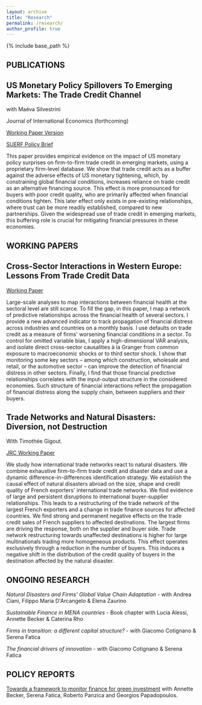 ```yaml
---
layout: archive
title: "Research"
permalink: /research/
author_profile: true
---
```


{% include base_path %}

## PUBLICATIONS ##

## US Monetary Policy Spillovers To Emerging Markets: The Trade Credit Channel ##

with Maéva Silvestrini

Journal of International Economics (forthcoming)

[Working Paper Version](https://www.banque-france.fr/system/files/2023-06/wp915_0.pdf)

[SUERF Policy Brief](https://www.suerf.org/publications/suerf-policy-notes-and-briefs/us-monetary-policy-spillovers-to-emerging-markets-the-role-of-trade-credit/)

This paper provides empirical evidence on the impact of US monetary policy surprises on firm-to-firm trade credit in emerging markets, using a proprietary firm-level database. We show that trade credit acts as a buffer against the adverse effects of US monetary tightening, which, by constraining global financial conditions, increases reliance on trade credit as an alternative financing source. This effect is more pronounced for buyers with poor credit quality, who are primarily affected when financial conditions tighten. This later effect only exists in pre-existing relationships, where trust can be more readily established, compared to new partnerships.  Given the widespread use of trade credit in emerging markets, this buffering role is crucial for mitigating financial pressures in these economies.

## WORKING PAPERS ##

## Cross-Sector Interactions in Western Europe: Lessons From Trade Credit Data ## 

[Working Paper](https://www.amse-aixmarseille.fr/fr/file/5236/download?token=jQHYi57L)

Large-scale analyses to map interactions between financial health at the sectoral level are still scarce. To fill the gap, in this paper, I map a network of predictive relationships across the financial health of several sectors. I provide a new advanced indicator to track propagation of financial distress across industries and countries on a monthly basis. I use defaults on trade credit as a measure of firms' worsening financial conditions in a sector. To control for omitted variable bias, I apply a high-dimensional VAR analysis, and isolate direct cross-sector causalities à la Granger from common exposure to macroeconomic shocks or to third sector shock. I show that monitoring some key sectors – among which construction, wholesale and retail, or the automotive sector – can improve the detection of financial distress in other sectors. Finally, I find that those financial predictive relationships correlates with the input-output structure in the considered economies. Such structure of financial interactions reflect the propagation of financial distress along the supply chain, between suppliers and their buyers.


## Trade Networks and Natural Disasters: Diversion, not Destruction ##

With Timothée Gigout.

[JRC Working Paper](https://publications.jrc.ec.europa.eu/repository/bitstream/JRC133099/JRC133099_01.pdf)

We study how international trade networks react to natural disasters. We combine exhaustive firm-to-firm trade credit and disaster data and use a dynamic difference-in-differences identification strategy. We establish the causal effect of natural disasters abroad on the size, shape and credit quality of French exporters' international trade networks. We find evidence of large and persistent disruptions to international buyer-supplier relationships. This leads to a restructuring of the trade network of the largest French exporters and a change in trade finance sources for affected countries. We find strong and permanent negative effects on the trade credit sales of French suppliers to affected destinations. The largest firms are driving the response, both on the supplier and buyer side. Trade network restructuring towards unaffected destinations is higher for large multinationals trading more homogeneous products. This effect operates exclusively through a reduction in the number of buyers. This induces a negative shift in the distribution of the credit quality of buyers in the destination affected by the natural disaster. 

## ONGOING RESEARCH ##

*Natural Disasters and Firms' Global Value Chain Adaptation* - with Andrea Ciani, Filippo Maria D'Arcangelo & Elena Zaurino

*Sustainable Finance in MENA countries* - Book chapter with Lucia Alessi, Annette Becker & Caterina Rho

*Firms in transition: a different capital structure?* - with Giacomo Cotignano & Serena Fatica

*The financial drivers of innovation* - with Giacomo Cotignano & Serena Fatica

## POLICY REPORTS ##

[Towards a framework to monitor finance for green investment](https://publications.jrc.ec.europa.eu/repository/handle/JRC136925) with Annette Becker, Serena Fatica, Roberto Panzica and Georgios Papadopoulos.
